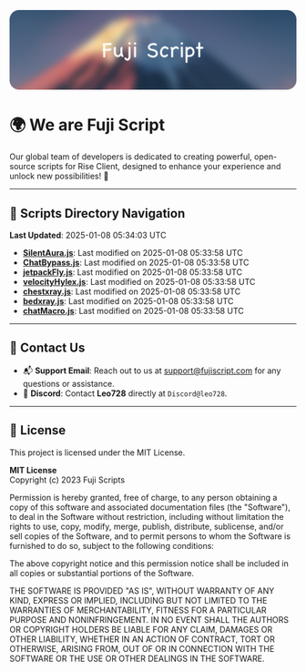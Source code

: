 ![Banner](.github/b.webp)

# 🌍 **We are Fuji Script**

Our global team of developers is dedicated to creating powerful, open-source scripts for Rise Client, designed to enhance your experience and unlock new possibilities! 🌟

---
<!-- SCRIPTS_NAVIGATION_START -->
## 📂 **Scripts Directory Navigation**

**Last Updated**: 2025-01-08 05:34:03 UTC

- **[SilentAura.js](scripts/SilentAura.js)**: Last modified on 2025-01-08 05:33:58 UTC
- **[ChatBypass.js](scripts/ChatBypass.js)**: Last modified on 2025-01-08 05:33:58 UTC
- **[jetpackFly.js](scripts/jetpackFly.js)**: Last modified on 2025-01-08 05:33:58 UTC
- **[velocityHylex.js](scripts/velocityHylex.js)**: Last modified on 2025-01-08 05:33:58 UTC
- **[chestxray.js](scripts/chestxray.js)**: Last modified on 2025-01-08 05:33:58 UTC
- **[bedxray.js](scripts/bedxray.js)**: Last modified on 2025-01-08 05:33:58 UTC
- **[chatMacro.js](scripts/chatMacro.js)**: Last modified on 2025-01-08 05:33:58 UTC

<!-- SCRIPTS_NAVIGATION_END -->

---

## 💬 **Contact Us**  
- 📬 **Support Email**: Reach out to us at [support@fujiscript.com](mailto:support@fujiscript.com) for any questions or assistance.  
- 💬 **Discord**: Contact **Leo728** directly at `Discord@leo728`.

---

## 📜 **License**

This project is licensed under the MIT License.  

**MIT License**  
Copyright (c) 2023 Fuji Scripts  

Permission is hereby granted, free of charge, to any person obtaining a copy of this software and associated documentation files (the "Software"), to deal in the Software without restriction, including without limitation the rights to use, copy, modify, merge, publish, distribute, sublicense, and/or sell copies of the Software, and to permit persons to whom the Software is furnished to do so, subject to the following conditions:  

The above copyright notice and this permission notice shall be included in all copies or substantial portions of the Software.  

THE SOFTWARE IS PROVIDED "AS IS", WITHOUT WARRANTY OF ANY KIND, EXPRESS OR IMPLIED, INCLUDING BUT NOT LIMITED TO THE WARRANTIES OF MERCHANTABILITY, FITNESS FOR A PARTICULAR PURPOSE AND NONINFRINGEMENT. IN NO EVENT SHALL THE AUTHORS OR COPYRIGHT HOLDERS BE LIABLE FOR ANY CLAIM, DAMAGES OR OTHER LIABILITY, WHETHER IN AN ACTION OF CONTRACT, TORT OR OTHERWISE, ARISING FROM, OUT OF OR IN CONNECTION WITH THE SOFTWARE OR THE USE OR OTHER DEALINGS IN THE SOFTWARE.  
